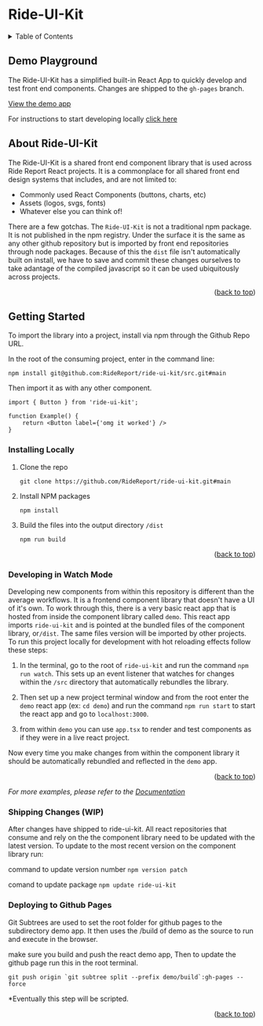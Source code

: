 # Ride-UI-Kit

<!-- TABLE OF CONTENTS -->
<details>
  <summary>Table of Contents</summary>
  <ol>
    <li>
      <a href="#about-ride-ui-kit">About Ride-UI-Kit</a>
    </li>
    <li>
      <a href="#getting-started">Getting Started</a>
      <ul>
        <li><a href="#prerequisites">Prerequisites</a></li>
        <li><a href="#installation">Installation</a></li>
      </ul>
    </li>
    <li><a href="#installing-locally">Installing Locally</a></li>
    <li><a href="#developing-in-watch-mode">Developing in Watch Mode</a></li>
    <li><a href="#shipping-changes">Shipping Changes (WIP)</a></li>
    <li><a href="#deploying-to-github-pages">Deploying to Github Pages</a></li>

  </ol>
</details>

<p id="top"></p>

## Demo Playground

The Ride-UI-Kit has a simplified built-in React App to quickly develop and test front end components. Changes are shipped to the `gh-pages` branch.

[View the demo app](https://ridereport.github.io/ride-ui-kit/)

For instructions to start developing locally <a href="#developing-in-watch-mode">click here</a>

## About Ride-UI-Kit

The Ride-UI-Kit is a shared front end component library that is used across Ride Report React projects. It is a commonplace for all shared front end design systems that includes, and are not limited to:

- Commonly used React Components (buttons, charts, etc)
- Assets (logos, svgs, fonts)
- Whatever else you can think of!

There are a few gotchas. The `Ride-UI-Kit` is not a traditional npm package. It is not published in the npm registry. Under the surface it is the same as any other github repository but is imported by front end repositories through node packages. Because of this the `dist` file isn't automatically built on install, we have to save and commit these changes ourselves to take adantage of the compiled javascript so it can be used ubiquitously across projects.

<p align="right">(<a href="#top">back to top</a>)</p>

## Getting Started

To import the library into a project, install via npm through the Github Repo URL.

In the root of the consuming project, enter in the command line:

```
npm install git@github.com:RideReport/ride-ui-kit/src.git#main
```

Then import it as with any other component.

```
import { Button } from 'ride-ui-kit';

function Example() {
    return <Button label={'omg it worked'} />
}
```

### Installing Locally

1. Clone the repo

   ```
   git clone https://github.com/RideReport/ride-ui-kit.git#main
   ```

2. Install NPM packages

   ```
   npm install
   ```

3. Build the files into the output directory `/dist`
   ```
   npm run build
   ```

<p align="right">(<a href="#top">back to top</a>)</p>

### Developing in Watch Mode

Developing new components from within this repository is different than the average workflows. It is a frontend component library that doesn't have a UI of it's own. To work through this, there is a very basic react app that is hosted from inside the component library called `demo`. This react app imports `ride-ui-kit` and is pointed at the bundled files of the component library, or`/dist`. The same files version will be imported by other projects. To run this project locally for development with hot reloading effects follow these steps:

1. In the terminal, go to the root of `ride-ui-kit` and run the command `npm run watch`. This sets up an event listener that watches for changes within the `/src` directory that automatically rebundles the library.

2. Then set up a new project terminal window and from the root enter the `demo` react app (ex: `cd demo`) and run the command `npm run start` to start the react app and go to `localhost:3000`.

3. from within `demo` you can use `app.tsx` to render and test components as if they were in a live react project.

Now every time you make changes from within the component library it should be automatically rebundled and reflected in the `demo` app.

<p align="right">(<a href="#top">back to top</a>)</p>

_For more examples, please refer to the [Documentation](https://example.com)_

### Shipping Changes (WIP)

After changes have shipped to ride-ui-kit. All react repositories that consume and rely on the the component library need to be updated with the latest version. To update to the most recent version on the component library run:

command to update version number
`npm version patch`

comand to update package
`npm update ride-ui-kit`

### Deploying to Github Pages

Git Subtrees are used to set the root folder for github pages to the subdirectory demo app. It then uses the /build of demo as the source to run and execute in the browser.

make sure you build and push the react demo app,
Then to update the github page run this in the root terminal.

`` git push origin `git subtree split --prefix demo/build`:gh-pages --force  ``

\*Eventually this step will be scripted.

<p align="right">(<a href="#top">back to top</a>)</p>
